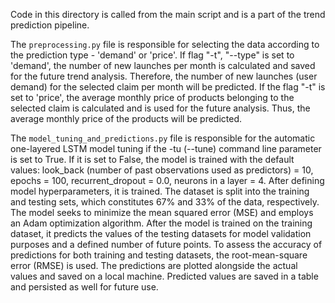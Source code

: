 Code in this directory is called from the main script and is a part of the trend prediction pipeline.

The `preprocessing.py` file is responsible for selecting the data according to the prediction type - 'demand' or 'price'. If flag "-t", "--type" is set to 'demand', the number of new launches per month is calculated and saved for the future trend analysis. Therefore, the number of new launches (user demand) for the selected claim per month will be predicted. 
If the flag "-t" is set to 'price', the average monthly price of products belonging to the selected claim is calculated and is used for the future analysis. Thus, the average monthly price of the products will be predicted. 

The `model_tuning_and_predictions.py` file is responsible for the automatic one-layered LSTM model tuning if the -tu (--tune) command line parameter is set to True. 
If it is set to False, the model is trained with the default values: look_back (number of past observations used as predictors) = 10, epochs = 100, recurrent_dropout = 0.0, neurons in a layer = 4. After defining model hyperparameters, it is trained.
The dataset is split into the training and testing sets, which constitutes 67% and 33% of the data, respectively. The model seeks to minimize the mean squared error (MSE) and employs an Adam optimization algorithm. After the model is trained on the training dataset, it predicts the values of the testing datasets for model validation purposes and a defined number of future points. To assess the accuracy of predictions for both training and testing datasets, the root-mean-square error (RMSE) is used.
The predictions are plotted alongside the actual values and saved on a local machine. Predicted values are saved in a table and persisted as well for future use.

